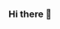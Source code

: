 ### Hi there 👋

<!--
**mitul01/mitul01** is a ✨ _special_ ✨ repository because its `README.md` (this file) appears on your GitHub profile.

Hey there 👋,
<p>
For some people data is just facts or numerical values. For me data is a puzzle. When looked at it correctly it never fails to tell something stunning. I love to work with data whether be it manipulation , analyzation or visualization.

My specialties include undying curiosity and constant handwork. After discovering my passion for Data Science , I gathered skills in data analytics and visualization , basics of statistical and mathematical inferences. Followed by Machine learning Algorithms. I have rigorously practiced my skills in various projects and hackathons.

Currently exploring the field of Deep learning. Have had keen interest in Computer Vision and Object Detection.

Programming languages Experience :- C, C++ , Python
Framework and libraries :- Pandas , NumPy , scikit-learn 0.23.2 , SciPy , Tensorflow(1.x) , Keras

Side Skills :- 1) Technical Writing
2) Website Development ( Backend - Flask Framework | Front end for ML - Plotly )
3) Graphic Designing ( Software's/Tools - Adobe Photoshop , Illustrator , Canva )

</p>
